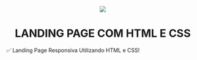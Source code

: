 <p align="center">
<img src="https://user-images.githubusercontent.com/79487813/159591567-72922393-c22b-481e-b468-cfd20b32944f.png"/>
</P>

<h1 align="center">LANDING PAGE COM HTML E CSS</h1>

<p>
✅ Landing Page Responsiva Utilizando HTML e CSS!<br>




